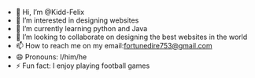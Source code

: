 - 👋 Hi, I’m @Kidd-Felix
- 👀 I’m interested in designing websites
- 🌱 I’m currently learning python and Java
- 💞️ I’m looking to collaborate on designing the best websites in the world
- 📫 How to reach me on my email:fortunedire753@gmail.com
- 😄 Pronouns: I/him/he
- ⚡ Fun fact: I enjoy playing football games

<!---
Kidd-Felix/Kidd-Felix is a ✨ special ✨ repository because its `README.md` (this file) appears on your GitHub profile.
You can click the Preview link to take a look at your changes.
--->
